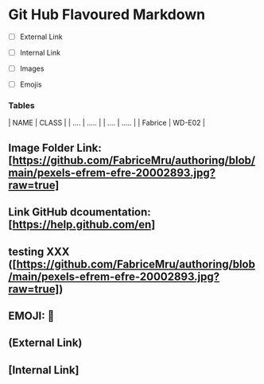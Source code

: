 # **Git Hub Flavoured Markdown**

- [ ] External Link

- [ ] Internal Link

- [ ] Images

- [ ] Emojis


### Tables

| NAME    | CLASS  |
| ....    | .....  |
| ....    | .....  | 
| Fabrice | WD-E02 |


## Image Folder Link: [https://github.com/FabriceMru/authoring/blob/main/pexels-efrem-efre-20002893.jpg?raw=true]
## Link GitHub dcoumentation: [https://help.github.com/en]

## testing XXX ([https://github.com/FabriceMru/authoring/blob/main/pexels-efrem-efre-20002893.jpg?raw=true])

## EMOJI: 🤪

## (External Link)

## [Internal Link]
